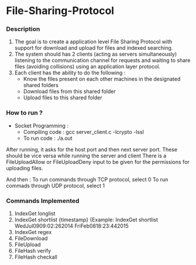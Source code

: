 # File-Sharing-Protocol

### Description
1. The goal is to create a application level File­ Sharing­ Protocol with support for download and upload for files and indexed searching.
2. The system should has 2 clients (acting as servers simultaneously) listening to the communication channel for requests and waiting to share files (avoiding collisions) using an application layer protocol.
3. Each client has the ability to do the following :
	- Know the files present on each other machines in the designated shared folders
	- Download files from this shared folder
	- Upload files to this shared folder

### How to run ?
- Socket Programming :
	- Compiling code : gcc server_client.c -lcrypto -lssl
	- To run code : ./a.out

After running, it asks for the host port and then next server port. These should be vice versa while running the server and client There is a FileUploadAllow or FileUploadDeny input to be given for the permissions for uploading files.

And then :
	To run commands through TCP protocol, select 0
	To run commads through UDP protocol, select 1

### Commands Implemented
1. IndexGet longlist
2. IndexGet shortlist {timestamp} {Example: IndexGet shortlist WedJul0909:02:262014 FriFeb0618:23:442015
3. IndexGet regex <regular expression>
4. FileDownload <filename>
5. FileUpload <filename>
6. FileHash verify <filename>
7. FileHash checkall

